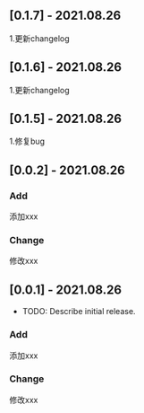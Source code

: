 
## [0.1.7] - 2021.08.26
1.更新changelog

## [0.1.6] - 2021.08.26
1.更新changelog

## [0.1.5] - 2021.08.26
1.修复bug

## [0.0.2] - 2021.08.26
### Add
添加xxx
### Change
修改xxx

## [0.0.1] - 2021.08.26

* TODO: Describe initial release.

### Add
添加xxx
### Change
修改xxx